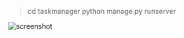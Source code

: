 >cd taskmanager
>python manage.py runserver

![screenshot](https://media.discordapp.net/attachments/811387661742899260/937744217860612146/unknown.png?width=581&height=683)
